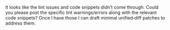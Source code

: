 It looks like the lint issues and code snippets didn’t come through. Could you please post the specific lint warnings/errors along with the relevant code snippets? Once I have those I can draft minimal unified‑diff patches to address them.
